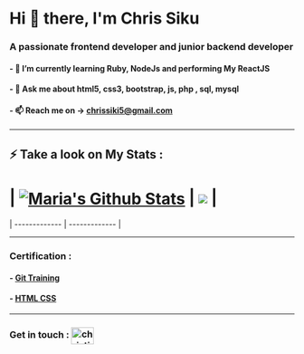 <h1 align="left">Hi 👋 there, I'm Chris Siku</h1>
<h3 align="left">A passionate frontend developer and junior backend developer</h3>

<!-- <h4 align="left">- 🌱 I’m performing PHP and its frameworks, JS  its frameworks, HTML, CSS, Bootstrap and other CSS's framework and performing My ReactJS</h4> -->
<h4 align="left">- 🌱 I’m currently learning Ruby, NodeJs and performing My ReactJS</h4>
<h4 align="left">- 💬 Ask me about html5, css3, bootstrap, js, php , sql, mysql</h4>
<h4 align="left">- 📫 Reach me on -> <a href="mailto:chrissiki5@gmail.com">chrissiki5@gmail.com</a></h4>
<hr>

## ⚡ Take a look on My Stats :


# | <a href="https://github-readme-stats.vercel.app/api?username=Chrissiku&show_icons=true&theme=react&include_all_commits=true&count_private=true&hide_border=true"><img align="center" src="https://github-readme-stats.vercel.app/api?username=Chrissiku&show_icons=true&theme=react&include_all_commits=true&count_private=true&hide_border=true" alt="Maria's Github Stats" /></a> | <a href="https://github-readme-stats.vercel.app/api/top-langs/?username=Chrissiku&layout=compact&langs_count=7&theme=react&hide_border=true"><img align="center" src="https://github-readme-stats.vercel.app/api/top-langs/?username=Chrissiku&layout=compact&langs_count=7&theme=react&hide_border=true" /></a> |
| ------------- | ------------- |

<hr>

 ### Certification : 

   #### - <a href="https://certificates.simplicdn.net/share/3350882_1648504100.pdf" target="_blank">Git Training</a>
   #### - <a href="https://certificates.simplicdn.net/share/3353165_1648562143.pdf" target="_blank">HTML CSS</a>

<!-- [![Top Langs](https://github-readme-stats.vercel.app/api/top-langs/?username=Chrissiku&layout=compact)](https://github.com/Chrissiku/github-readme-stats)

![My GitHub Stats](https://github-readme-stats.vercel.app/api?username=Chrissiku&show_icons=true&theme=default)
</h2> -->
<hr>

<h3 align="left">Get in touch : <a href="https://twitter.com/christian_siku" target="blank"><img align="center" src="https://raw.githubusercontent.com/rahuldkjain/github-profile-readme-generator/master/src/images/icons/Social/twitter.svg" alt="christian_siku" height="30" width="40" /></a></h3>
